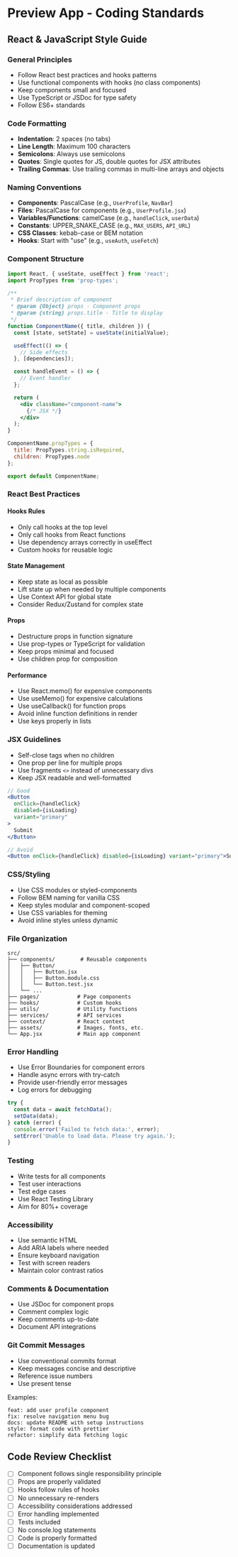 # Preview App - Coding Standards

## React & JavaScript Style Guide

### General Principles
- Follow React best practices and hooks patterns
- Use functional components with hooks (no class components)
- Keep components small and focused
- Use TypeScript or JSDoc for type safety
- Follow ES6+ standards

### Code Formatting
- **Indentation**: 2 spaces (no tabs)
- **Line Length**: Maximum 100 characters
- **Semicolons**: Always use semicolons
- **Quotes**: Single quotes for JS, double quotes for JSX attributes
- **Trailing Commas**: Use trailing commas in multi-line arrays and objects

### Naming Conventions
- **Components**: PascalCase (e.g., `UserProfile`, `NavBar`)
- **Files**: PascalCase for components (e.g., `UserProfile.jsx`)
- **Variables/Functions**: camelCase (e.g., `handleClick`, `userData`)
- **Constants**: UPPER_SNAKE_CASE (e.g., `MAX_USERS`, `API_URL`)
- **CSS Classes**: kebab-case or BEM notation
- **Hooks**: Start with "use" (e.g., `useAuth`, `useFetch`)

### Component Structure
```jsx
import React, { useState, useEffect } from 'react';
import PropTypes from 'prop-types';

/**
 * Brief description of component
 * @param {Object} props - Component props
 * @param {string} props.title - Title to display
 */
function ComponentName({ title, children }) {
  const [state, setState] = useState(initialValue);

  useEffect(() => {
    // Side effects
  }, [dependencies]);

  const handleEvent = () => {
    // Event handler
  };

  return (
    <div className="component-name">
      {/* JSX */}
    </div>
  );
}

ComponentName.propTypes = {
  title: PropTypes.string.isRequired,
  children: PropTypes.node
};

export default ComponentName;
```

### React Best Practices

#### Hooks Rules
- Only call hooks at the top level
- Only call hooks from React functions
- Use dependency arrays correctly in useEffect
- Custom hooks for reusable logic

#### State Management
- Keep state as local as possible
- Lift state up when needed by multiple components
- Use Context API for global state
- Consider Redux/Zustand for complex state

#### Props
- Destructure props in function signature
- Use prop-types or TypeScript for validation
- Keep props minimal and focused
- Use children prop for composition

#### Performance
- Use React.memo() for expensive components
- Use useMemo() for expensive calculations
- Use useCallback() for function props
- Avoid inline function definitions in render
- Use keys properly in lists

### JSX Guidelines
- Self-close tags when no children
- One prop per line for multiple props
- Use fragments `<>` instead of unnecessary divs
- Keep JSX readable and well-formatted

```jsx
// Good
<Button
  onClick={handleClick}
  disabled={isLoading}
  variant="primary"
>
  Submit
</Button>

// Avoid
<Button onClick={handleClick} disabled={isLoading} variant="primary">Submit</Button>
```

### CSS/Styling
- Use CSS modules or styled-components
- Follow BEM naming for vanilla CSS
- Keep styles modular and component-scoped
- Use CSS variables for theming
- Avoid inline styles unless dynamic

### File Organization
```
src/
├── components/        # Reusable components
│   ├── Button/
│   │   ├── Button.jsx
│   │   ├── Button.module.css
│   │   └── Button.test.jsx
│   └── ...
├── pages/            # Page components
├── hooks/            # Custom hooks
├── utils/            # Utility functions
├── services/         # API services
├── context/          # React context
├── assets/           # Images, fonts, etc.
└── App.jsx           # Main app component
```

### Error Handling
- Use Error Boundaries for component errors
- Handle async errors with try-catch
- Provide user-friendly error messages
- Log errors for debugging

```jsx
try {
  const data = await fetchData();
  setData(data);
} catch (error) {
  console.error('Failed to fetch data:', error);
  setError('Unable to load data. Please try again.');
}
```

### Testing
- Write tests for all components
- Test user interactions
- Test edge cases
- Use React Testing Library
- Aim for 80%+ coverage

### Accessibility
- Use semantic HTML
- Add ARIA labels where needed
- Ensure keyboard navigation
- Test with screen readers
- Maintain color contrast ratios

### Comments & Documentation
- Use JSDoc for component props
- Comment complex logic
- Keep comments up-to-date
- Document API integrations

### Git Commit Messages
- Use conventional commits format
- Keep messages concise and descriptive
- Reference issue numbers
- Use present tense

Examples:
```
feat: add user profile component
fix: resolve navigation menu bug
docs: update README with setup instructions
style: format code with prettier
refactor: simplify data fetching logic
```

## Code Review Checklist
- [ ] Component follows single responsibility principle
- [ ] Props are properly validated
- [ ] Hooks follow rules of hooks
- [ ] No unnecessary re-renders
- [ ] Accessibility considerations addressed
- [ ] Error handling implemented
- [ ] Tests included
- [ ] No console.log statements
- [ ] Code is properly formatted
- [ ] Documentation is updated
